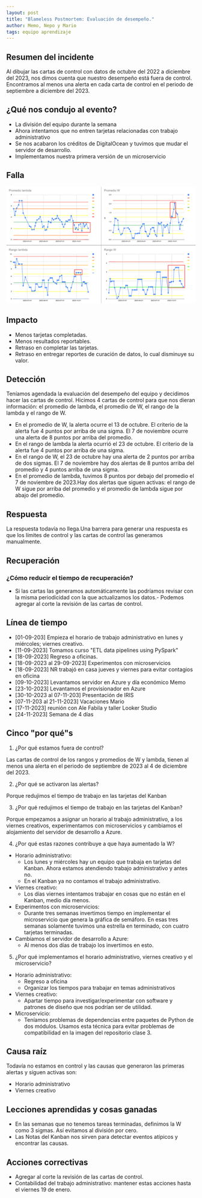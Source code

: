 ```yaml
---
layout: post
title: "Blameless Postmortem: Evaluación de desempeño."
author: Memo, Nepo y Mario
tags: equipo aprendizaje
---
```


## Resumen del incidente
Al dibujar las cartas de control con datos de octubre del 2022 a diciembre del 2023, nos dimos cuenta que nuestro desempeño está fuera de control. Encontramos al menos una alerta en cada carta de control en el periodo de septiembre a diciembre del 2023.

## ¿Qué nos condujo al evento?
- La división del equipo durante la semana
- Ahora intentamos que no entren tarjetas relacionadas con trabajo administrativo
- Se nos acabaron los créditos de DigitalOcean y tuvimos que mudar el servidor de desarrollo.
- Implementamos nuestra primera versión de un microservicio

## Falla
![cartas de control](/assets/images/control_charts.png)

## Impacto
- Menos tarjetas completadas.
- Menos resultados reportables.
- Retraso en completar las tarjetas.
- Retraso en entregar reportes de curación de datos, lo cual disminuye su valor.

## Detección
Teníamos agendada la evaluación del desempeño del equipo y decidimos hacer las cartas de control. Hicimos 4 cartas de control para que nos dieran información: el promedio de lambda, el promedio de W, el rango de la lambda y el rango de W.
- En el promedio de W, la alerta ocurre el 13 de octubre. El criterio de la alerta fue 4 puntos por arriba de una sigma. El 7 de noviembre ocurre una alerta de 8 puntos por arriba del promedio.
- En el rango de lambda la alerta ocurrió el 23 de octubre. El criterio de la alerta fue 4 puntos por arriba de una sigma.
- En el rango de W, el 23 de octubre hay una alerta de 2 puntos por arriba de dos sigmas. El 7 de noviembre hay dos alertas de 8 puntos arriba del promedio y 4 puntos arriba de una sigma. 
- En el promedio de lambda, tuvimos 8 puntos por debajo del promedio el 7 de noviembre de 2023.Hay dos alertas que siguen activas: el rango de W sigue por arriba del promedio y el promedio de lambda sigue por abajo del promedio.

## Respuesta
La respuesta todavía no llega.Una barrera para generar una respuesta es que los límites de control y las cartas de control las generamos manualmente.

## Recuperación

### ¿Cómo reducir el tiempo de recuperación?
- Si las cartas las generamos automáticamente las podríamos revisar con la misma periodicidad con la que actualizamos los datos.- Podemos agregar al corte la revisión de las cartas de control.

## Línea de tiempo
- [01-09-203] Empieza el horario de trabajo administrativo en lunes y miércoles; viernes creativo.
- [11-09-2023] Tomamos curso "ETL data pipelines using PySpark"
- [18-09-2023] Regreso a oficinas.
- [18-09-2023 al 29-09-2023] Experimentos con microservicios
- [18-09-2023] NR trabajó en casa jueves y viernes para evitar contagios en oficina
- [09-10-2023] Levantamos servidor en Azure y día económico Memo
- [23-10-2023] Levantamos el provisionador en Azure
- [30-10-2023 al 07-11-203] Presentación de IRIS
- [07-11-203 al 21-11-2023] Vacaciones Mario
- [17-11-2023] reunión con Ale Fabila y taller Looker Studio
- [24-11-2023] Semana de 4 días

## Cinco "por qué"s
1. ¿Por qué estamos fuera de control?

Las cartas de control de los rangos y promedios de W y lambda, tienen al menos una alerta en el periodo de septiembre de 2023 al 4 de diciembre del 2023.

2. ¿Por qué se activaron las alertas?

Porque redujimos el tiempo de trabajo en las tarjetas del Kanban

3. ¿Por qué redujimos el tiempo de trabajo en las tarjetas del Kanban?

Porque empezamos a asignar un horario al trabajo administrativo, a los viernes creativos, experimentamos con microservicios y cambiamos el alojamiento del servidor de desarrollo a Azure.

4. ¿Por qué estas razones contribuye a que haya aumentado la W?
  - Horario administrativo:
    - Los lunes y miércoles hay un equipo que trabaja en tarjetas del Kanban. Ahora estamos atendiendo trabajo administrativo y antes no.
    - En el Kanban ya no contamos el trabajo administrativo.
  - Viernes creativo:
    - Los días viernes intentamos trabajar en cosas que no están en el Kanban, medio día menos.
  - Experimentos con microservicios:
    - Durante tres semanas invertimos tiempo en implementar el microservicio que genera la gráfica de semáforo. En esas tres semanas solamente tuvimos una estrella en terminado, con cuatro tarjetas terminadas.
  - Cambiamos el servidor de desarrollo a Azure:
    - Al menos dos días de trabajo los invertimos en esto.
5. ¿Por qué implementamos el horario administrativo, viernes creativo y el microservicio?
  - Horario administrativo:
      - Regreso a oficina
      - Organizar los tiempos para trabajar en temas administrativos
  - Viernes creativo:
      - Apartar tiempo para investigar/experimentar con software y patrones de diseño que nos podrían ser de utilidad.
  - Microservicio:
      - Teníamos problemas de dependencias entre paquetes de Python de dos módulos. Usamos esta técnica para evitar problemas de compatibilidad en la imagen del repositorio clase 3.

## Causa raíz
Todavía no estamos en control y las causas que generaron las primeras alertas y siguen activas son: 
- Horario administrativo
- Viernes creativo

## Lecciones aprendidas y cosas ganadas
- En las semanas que no tenemos tareas terminadas, definimos la W como 3 sigmas. Así evitamos al división por cero. 
- Las Notas del Kanban nos sirven para detectar eventos atípicos y encontrar las causas.

## Acciones correctivas
- Agregar al corte la revisión de las cartas de control.
- Contabilidad del trabajo administrativo: mantener estas acciones hasta el viernes 19 de enero.